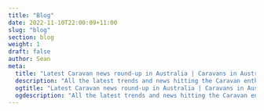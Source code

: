 ```yaml
---
title: "Blog"
date: 2022-11-10T22:00:09+11:00
slug: "blog"
section: blog
weight: 1
draft: false
author: Sean
meta:
  title: "Latest Caravan news round-up in Australia | Caravans in Australia"
  description: "All the latest trends and news hitting the Caravan enthusiats in Australia. Come read our blog where we publish frequent happenings, deals and offers for Australians who are into their caravaning."
  ogtitle: "Latest Caravan news round-up in Australia | Caravans in Australia"
  ogdescription: "All the latest trends and news hitting the Caravan enthusiats in Australia. Come read our blog where we publish frequent happenings, deals and offers for Australians who are into their caravaning."
---
```

